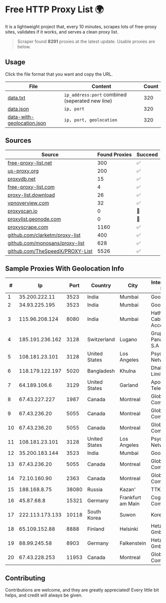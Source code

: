 
# Free HTTP Proxy List 🌍

It is a lightweight project that, every 10 minutes, scrapes lots of free-proxy sites, validates if it works, and serves a clean proxy list.


> Scraper found **8291** proxies at the latest update. Usable proxies are below.

## Usage

Click the file format that you want and copy the URL.


|File|Content|Count|
|----|-------|-----|
|[data.txt](https://raw.githubusercontent.com/themiralay/Proxy-List-World/master/data.txt)|`ip_address:port` combined (seperated new line)|320|
|[data.json](https://raw.githubusercontent.com/themiralay/Proxy-List-World/master/data.json)|`ip, port`|320|
|[data-with-geolocation.json](https://raw.githubusercontent.com/themiralay/Proxy-List-World/master/data-with-geolocation.json)|`ip, port, geolocation`|320|

## Sources

|Source|Found Proxies|Succeed|
|------|-------------|-------|
|[free-proxy-list.net](https://free-proxy-list.net)|300|✅|
|[us-proxy.org](https://www.us-proxy.org)|200|✅|
|[proxydb.net](http://proxydb.net)|15|✅|
|[free-proxy-list.com](https://free-proxy-list.com/?page=&port=&type%5B%5D=http&type%5B%5D=https&up_time=0&search=Search)|4|✅|
|[proxy-list.download](https://www.proxy-list.download/HTTP)|26|✅|
|[vpnoverview.com](https://vpnoverview.com/privacy/anonymous-browsing/free-proxy-servers)|32|✅|
|[proxyscan.io](https://www.proxyscan.io)|0|🚫|
|[proxylist.geonode.com](https://proxylist.geonode.com/api/proxy-list?limit=300&page=1&sort_by=lastChecked&sort_type=desc&protocols=http,https)|0|🚫|
|[proxyscrape.com](https://api.proxyscrape.com/v2/?request=displayproxies&protocol=http&timeout=10000&country=all&ssl=all&anonymity=all)|1160|✅|
|[github.com/clarketm/proxy-list](https://raw.githubusercontent.com/clarketm/proxy-list/master/proxy-list-raw.txt)|400|✅|
|[github.com/monosans/proxy-list](https://raw.githubusercontent.com/monosans/proxy-list/main/proxies/http.txt)|628|✅|
|[github.com/TheSpeedX/PROXY-List](https://raw.githubusercontent.com/TheSpeedX/PROXY-List/master/http.txt)|5526|✅|


## Sample Proxies With Geolocation Info

|#|Ip|Port|Country|City|Internet Service Provider|
|-|--|----|-------|----|-------------------------|
|1|35.200.222.11|3523|India|Mumbai|Google LLC|
|2|34.93.225.195|3523|India|Mumbai|Google LLC|
|3|115.96.208.124|8080|India|Mumbai|Hathway IP over Cable Internet Access|
|4|185.191.236.162|3128|Switzerland|Lugano|Grupo Panaglobal 15 S.A|
|5|108.181.23.101|3128|United States|Los Angeles|Psychz Networks|
|6|118.179.122.197|5020|Bangladesh|Khulna|Dhakacom Limited|
|7|64.189.106.6|3129|United States|Garland|Apogee Telecom Inc.|
|8|67.43.227.227|1987|Canada|Montreal|GloboTech Communications|
|9|67.43.236.20|5055|Canada|Montreal|GloboTech Communications|
|10|67.43.236.20|5055|Canada|Montreal|GloboTech Communications|
|11|108.181.23.101|3128|United States|Los Angeles|Psychz Networks|
|12|35.200.183.144|3523|India|Mumbai|Google LLC|
|13|67.43.236.20|5055|Canada|Montreal|GloboTech Communications|
|14|72.10.160.90|2363|Canada|Montreal|GloboTech Communications|
|15|188.168.8.75|38080|Russia|Kazan'|TTK-Retail|
|16|45.87.68.8|15321|Germany|Frankfurt am Main|Cogent Communications|
|17|222.113.173.133|10118|South Korea|Suwon|Korea Telecom|
|18|65.109.152.88|8888|Finland|Helsinki|Hetzner Online GmbH|
|19|88.99.245.58|8903|Germany|Falkenstein|Hetzner Online GmbH|
|20|67.43.228.253|11953|Canada|Montreal|GloboTech Communications|



## Contributing

Contributions are welcome, and they are greatly appreciated! Every
little bit helps, and credit will always be given.

